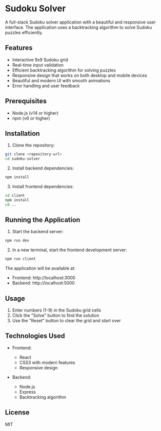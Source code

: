 # Sudoku Solver

A full-stack Sudoku solver application with a beautiful and responsive user interface. The application uses a backtracking algorithm to solve Sudoku puzzles efficiently.

## Features

- Interactive 9x9 Sudoku grid
- Real-time input validation
- Efficient backtracking algorithm for solving puzzles
- Responsive design that works on both desktop and mobile devices
- Beautiful and modern UI with smooth animations
- Error handling and user feedback

## Prerequisites

- Node.js (v14 or higher)
- npm (v6 or higher)

## Installation

1. Clone the repository:
```bash
git clone <repository-url>
cd sudoku-solver
```

2. Install backend dependencies:
```bash
npm install
```

3. Install frontend dependencies:
```bash
cd client
npm install
cd ..
```

## Running the Application

1. Start the backend server:
```bash
npm run dev
```

2. In a new terminal, start the frontend development server:
```bash
npm run client
```

The application will be available at:
- Frontend: http://localhost:3000
- Backend: http://localhost:5000

## Usage

1. Enter numbers (1-9) in the Sudoku grid cells
2. Click the "Solve" button to find the solution
3. Use the "Reset" button to clear the grid and start over

## Technologies Used

- Frontend:
  - React
  - CSS3 with modern features
  - Responsive design

- Backend:
  - Node.js
  - Express
  - Backtracking algorithm

## License

MIT 